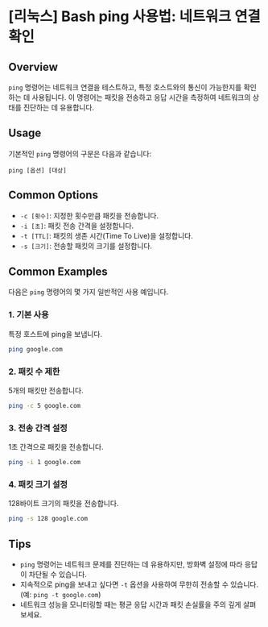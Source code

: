 # [리눅스] Bash ping 사용법: 네트워크 연결 확인

## Overview
`ping` 명령어는 네트워크 연결을 테스트하고, 특정 호스트와의 통신이 가능한지를 확인하는 데 사용됩니다. 이 명령어는 패킷을 전송하고 응답 시간을 측정하여 네트워크의 상태를 진단하는 데 유용합니다.

## Usage
기본적인 `ping` 명령어의 구문은 다음과 같습니다:

```
ping [옵션] [대상]
```

## Common Options
- `-c [횟수]`: 지정한 횟수만큼 패킷을 전송합니다.
- `-i [초]`: 패킷 전송 간격을 설정합니다.
- `-t [TTL]`: 패킷의 생존 시간(Time To Live)을 설정합니다.
- `-s [크기]`: 전송할 패킷의 크기를 설정합니다.

## Common Examples
다음은 `ping` 명령어의 몇 가지 일반적인 사용 예입니다.

### 1. 기본 사용
특정 호스트에 ping을 보냅니다.
```bash
ping google.com
```

### 2. 패킷 수 제한
5개의 패킷만 전송합니다.
```bash
ping -c 5 google.com
```

### 3. 전송 간격 설정
1초 간격으로 패킷을 전송합니다.
```bash
ping -i 1 google.com
```

### 4. 패킷 크기 설정
128바이트 크기의 패킷을 전송합니다.
```bash
ping -s 128 google.com
```

## Tips
- `ping` 명령어는 네트워크 문제를 진단하는 데 유용하지만, 방화벽 설정에 따라 응답이 차단될 수 있습니다.
- 지속적으로 ping을 보내고 싶다면 `-t` 옵션을 사용하여 무한히 전송할 수 있습니다. (예: `ping -t google.com`)
- 네트워크 성능을 모니터링할 때는 평균 응답 시간과 패킷 손실률을 주의 깊게 살펴보세요.